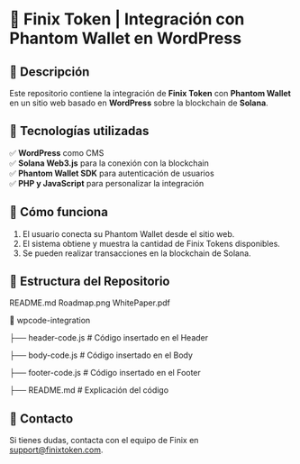 
# 🚀 Finix Token | Integración con Phantom Wallet en WordPress  

## 📌 Descripción  
Este repositorio contiene la integración de **Finix Token** con **Phantom Wallet** en un sitio web basado en **WordPress** sobre la blockchain de **Solana**.  

## 🔧 Tecnologías utilizadas  
✅ **WordPress** como CMS  
✅ **Solana Web3.js** para la conexión con la blockchain  
✅ **Phantom Wallet SDK** para autenticación de usuarios  
✅ **PHP y JavaScript** para personalizar la integración  

## 📌 Cómo funciona  
1. El usuario conecta su Phantom Wallet desde el sitio web.  
2. El sistema obtiene y muestra la cantidad de Finix Tokens disponibles.  
3. Se pueden realizar transacciones en la blockchain de Solana.  

## 📂 Estructura del Repositorio  
   README.md
   Roadmap.png
   WhitePaper.pdf


📂 wpcode-integration

 ├── header-code.js  # Código insertado en el Header
 
 ├── body-code.js    # Código insertado en el Body
 
 ├── footer-code.js  # Código insertado en el Footer
 
 ├── README.md       # Explicación del código 

## 📩 Contacto  
Si tienes dudas, contacta con el equipo de Finix en [support@finixtoken.com](mailto:support@finixtoken.com).  
